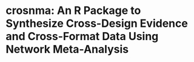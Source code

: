 # crosnma: An R Package to Synthesize Cross-Design Evidence and Cross-Format Data Using Network Meta-Analysis
